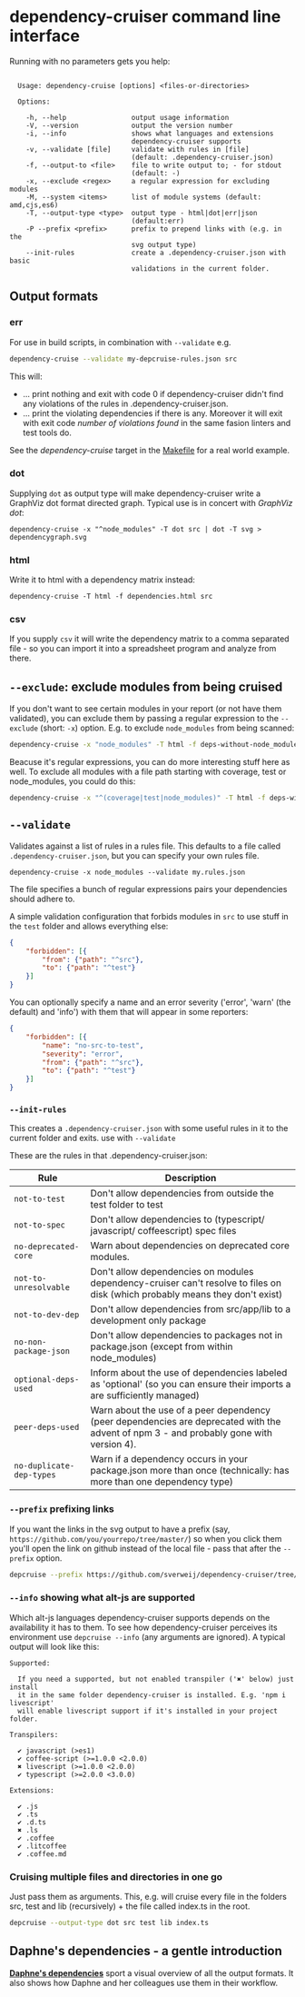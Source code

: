 # dependency-cruiser command line interface

Running with no parameters gets you help:
```

  Usage: dependency-cruise [options] <files-or-directories>

  Options:

    -h, --help                output usage information
    -V, --version             output the version number
    -i, --info                shows what languages and extensions
                              dependency-cruiser supports
    -v, --validate [file]     validate with rules in [file]
                              (default: .dependency-cruiser.json)
    -f, --output-to <file>    file to write output to; - for stdout
                              (default: -)
    -x, --exclude <regex>     a regular expression for excluding modules
    -M, --system <items>      list of module systems (default: amd,cjs,es6)
    -T, --output-type <type>  output type - html|dot|err|json
                              (default:err)
    -P --prefix <prefix>      prefix to prepend links with (e.g. in the
                              svg output type)
    --init-rules              create a .dependency-cruiser.json with basic
                              validations in the current folder.

```

## Output formats

### err
For use in build scripts, in combination with `--validate` e.g.

```sh
dependency-cruise --validate my-depcruise-rules.json src
```

This will:
- ... print nothing and exit with code 0 if dependency-cruiser didn't
  find any violations of the rules in .dependency-cruiser.json.
- ... print the violating dependencies if there is any. Moreover it
  will exit with exit code _number of violations found_ in the same fasion
  linters and test tools do.

See the _dependency-cruise_ target in the [Makefile](https://github.com/sverweij/dependency-cruiser/blob/master/Makefile#L95)
for a real world example.

### dot
Supplying `dot` as output type will make dependency-cruiser write
a GraphViz dot format directed graph. Typical use is in concert
with _GraphViz dot_:

```shell
dependency-cruise -x "^node_modules" -T dot src | dot -T svg > dependencygraph.svg
```

### html
Write it to html with a dependency matrix instead:
```shell
dependency-cruise -T html -f dependencies.html src
```

### csv
If you supply `csv` it will write the dependency matrix to a comma
separated file - so you can import it into a spreadsheet program
and analyze from there.


## `--exclude`: exclude modules from being cruised

If you don't want to see certain modules in your report (or not have them
validated), you can exclude them by passing a regular expression to the
`--exclude` (short: `-x`) option. E.g. to exclude `node_modules` from being
scanned:

```sh
dependency-cruise -x "node_modules" -T html -f deps-without-node_modules.html src
```

Beacuse it's regular expressions, you can do more interesting stuff here as well. To exclude
all modules with a file path starting with coverage, test or node_modules, you could do this:

```sh
dependency-cruise -x "^(coverage|test|node_modules)" -T html -f deps-without-stuffs.html src
```

## `--validate`
Validates against a list of rules in a rules file. This defaults to a file
called `.dependency-cruiser.json`, but you can specify your own rules file.

```shell
dependency-cruise -x node_modules --validate my.rules.json
```

The file specifies a bunch of regular expressions pairs your dependencies
should adhere to.

A simple validation configuration that forbids modules in `src` to use stuff
in the `test` folder and allows everything else:

```json
{
    "forbidden": [{
        "from": {"path": "^src"},
        "to": {"path": "^test"}
    }]
}
```

You can optionally specify a name and an error severity ('error',  'warn' (the
default) and 'info') with them that will appear in some reporters:

```json
{
    "forbidden": [{
        "name": "no-src-to-test",
        "severity": "error",
        "from": {"path": "^src"},
        "to": {"path": "^test"}
    }]
}
```

### `--init-rules`
This creates a `.dependency-cruiser.json` with some useful rules in it to the
current folder and exits. use with `--validate`

These are the rules in that .dependency-cruiser.json:

Rule | Description
---|---
`not-to-test` | Don't allow dependencies from outside the test folder to test
`not-to-spec` | Don't allow dependencies to (typescript/ javascript/ coffeescript) spec files
`no-deprecated-core` | Warn about dependencies on deprecated core modules.
`not-to-unresolvable` | Don't allow dependencies on modules dependency-cruiser can't resolve to files on disk (which probably means they don't exist)
`not-to-dev-dep` | Don't allow dependencies from src/app/lib to a development only package
`no-non-package-json` | Don't allow dependencies to packages not in package.json (except from within node_modules)
`optional-deps-used` | Inform about the use of dependencies labeled as 'optional' (so you can ensure their imports a are sufficiently managed)
`peer-deps-used` | Warn about the use of a peer dependency (peer dependencies are deprecated with the advent of npm 3 - and probably gone with version 4).
`no-duplicate-dep-types` | Warn if a dependency occurs in your package.json more than once (technically: has more than one dependency type)


### `--prefix` prefixing links
If you want the links in the svg output to have a prefix (say,
`https://github.com/you/yourrepo/tree/master/`) so when you click them you'll
open the link on github instead of the local file - pass that after the
`--prefix` option.

```sh
depcruise --prefix https://github.com/sverweij/dependency-cruiser/tree/develop/ -T dot -x node_modules src | dot -T svg > dependencies.svg
```

### `--info` showing what alt-js are supported

Which alt-js languages dependency-cruiser supports depends on the availability
it has to them. To see how dependency-cruiser perceives its environment use
`depcruise --info` (any arguments are ignored). A typical output will look
like this:

```
Supported:

  If you need a supported, but not enabled transpiler ('✖' below) just install
  it in the same folder dependency-cruiser is installed. E.g. 'npm i livescript'
  will enable livescript support if it's installed in your project folder.

Transpilers:

  ✔ javascript (>es1)
  ✔ coffee-script (>=1.0.0 <2.0.0)
  ✖ livescript (>=1.0.0 <2.0.0)
  ✔ typescript (>=2.0.0 <3.0.0)

Extensions:

  ✔ .js
  ✔ .ts
  ✔ .d.ts
  ✖ .ls
  ✔ .coffee
  ✔ .litcoffee
  ✔ .coffee.md
```

### Cruising multiple files and directories in one go
Just pass them as arguments. This, e.g. will cruise every file in the folders
src, test and lib (recursively) + the file called index.ts in the root.

```sh
depcruise --output-type dot src test lib index.ts
```

## Daphne's dependencies - a gentle introduction
**[Daphne's
dependencies](sample-output.md)**
sport a visual overview of all the output formats. It also shows how Daphne and
her colleagues use them in their workflow.
